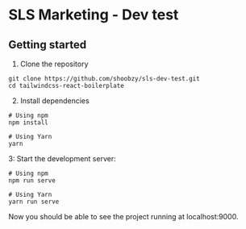 # SLS Marketing - Dev test

## Getting started

1. Clone the repository
```
git clone https://github.com/shoobzy/sls-dev-test.git
cd tailwindcss-react-boilerplate
```

2. Install dependencies
```
# Using npm
npm install

# Using Yarn
yarn
```

3: Start the development server:
```
# Using npm
npm run serve

# Using Yarn
yarn run serve
```
Now you should be able to see the project running at localhost:9000.
